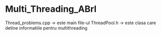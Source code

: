 # Multi_Threading_ABrl
Thread_problems.cpp -> este main file-ul
ThreadPool.h -> este clasa care detine informatiile pentru multithreading
